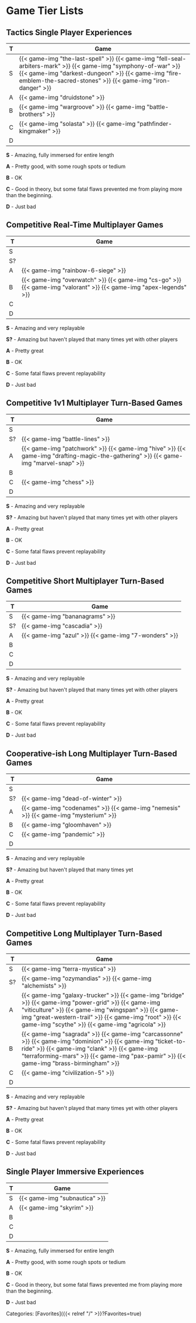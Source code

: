 # Game Tier Lists

## Tactics Single Player Experiences

| T | Game |
| - | --------------- |
| S | {{< game-img "the-last-spell" >}} {{< game-img "fell-seal-arbiters-mark" >}} {{< game-img "symphony-of-war" >}} {{< game-img "darkest-dungeon" >}} {{< game-img "fire-emblem-the-sacred-stones" >}} {{< game-img "iron-danger" >}}|
| A | {{< game-img "druidstone" >}} |
| B | {{< game-img "wargroove" >}} {{< game-img "battle-brothers" >}} |
| C | {{< game-img "solasta" >}} {{< game-img "pathfinder-kingmaker" >}} |
| D | |

**S** - Amazing, fully immersed for entire length

**A** - Pretty good, with some rough spots or tedium

**B** - OK

**C** - Good in theory, but some fatal flaws prevented me from playing more than
the beginning.

**D** - Just bad


## Competitive Real-Time Multiplayer Games

| T | Game |
| - | --------------- |
| S |  |
| S? | |
| A | {{< game-img "rainbow-6-siege" >}}  |
| B | {{< game-img "overwatch" >}} {{< game-img "cs-go" >}} {{< game-img "valorant" >}} {{< game-img "apex-legends" >}} |
| C |  |
| D | |

**S** - Amazing and very replayable

**S?** - Amazing but haven't played that many times yet with other players

**A** - Pretty great

**B** - OK

**C** - Some fatal flaws prevent replayability

**D** - Just bad



## Competitive 1v1 Multiplayer Turn-Based Games

| T | Game |
| - | --------------- |
| S |  |
| S? | {{< game-img "battle-lines" >}} |
| A | {{< game-img "patchwork" >}} {{< game-img "hive" >}} {{< game-img "drafting-magic-the-gathering" >}} {{< game-img "marvel-snap" >}} |
| B | |
| C | {{< game-img "chess" >}} |
| D | |

**S** - Amazing and very replayable

**S?** - Amazing but haven't played that many times yet with other players

**A** - Pretty great

**B** - OK

**C** - Some fatal flaws prevent replayability

**D** - Just bad



## Competitive Short Multiplayer Turn-Based Games

| T | Game |
| - | --------------- |
| S | {{< game-img "bananagrams" >}} |
| S? | {{< game-img "cascadia" >}} |
| A | {{< game-img "azul" >}} {{< game-img "7-wonders" >}} |
| B | |
| C | |
| D | |

**S** - Amazing and very replayable

**S?** - Amazing but haven't played that many times yet with other players

**A** - Pretty great

**B** - OK

**C** - Some fatal flaws prevent replayability

**D** - Just bad


## Cooperative-ish Long Multiplayer Turn-Based Games

| T | Game |
| - | --------------- |
| S |  |
| S? | {{< game-img "dead-of-winter" >}} |
| A | {{< game-img "codenames" >}} {{< game-img "nemesis" >}} {{< game-img "mysterium" >}}  |
| B | {{< game-img "gloomhaven" >}} |
| C | {{< game-img "pandemic" >}} |
| D | |

**S** - Amazing and very replayable

**S?** - Amazing but haven't played that many times yet

**A** - Pretty great

**B** - OK

**C** - Some fatal flaws prevent replayability

**D** - Just bad



## Competitive Long Multiplayer Turn-Based Games

| T | Game |
| - | --------------- |
| S |  {{< game-img "terra-mystica" >}} |
| S? | {{< game-img "ozymandias" >}} {{< game-img "alchemists" >}}|
| A |  {{< game-img "galaxy-trucker" >}} {{< game-img "bridge" >}} {{< game-img "power-grid" >}} {{< game-img "viticulture" >}} {{< game-img "wingspan" >}} {{< game-img "great-western-trail" >}} {{< game-img "root" >}} {{< game-img "scythe" >}} {{< game-img "agricola" >}} |
| B | {{< game-img "sagrada" >}} {{< game-img "carcassonne" >}} {{< game-img "dominion" >}} {{< game-img "ticket-to-ride" >}} {{< game-img "clank" >}} {{< game-img "terraforming-mars" >}} {{< game-img "pax-pamir" >}} {{< game-img "brass-birmingham" >}} |
| C | {{< game-img "civilization-5" >}} |
| D | |

**S** - Amazing and very replayable

**S?** - Amazing but haven't played that many times yet with other players

**A** - Pretty great

**B** - OK

**C** - Some fatal flaws prevent replayability

**D** - Just bad


## Single Player Immersive Experiences

| T | Game |
| - | --------------- |
| S | {{< game-img "subnautica" >}} |
| A | {{< game-img "skyrim" >}} |
| B | |
| C | |
| D | |

**S** - Amazing, fully immersed for entire length

**A** - Pretty good, with some rough spots or tedium

**B** - OK

**C** - Good in theory, but some fatal flaws prevented me from playing more than
the beginning.

**D** - Just bad



Categories: [Favorites]({{< relref "/" >}}?Favorites=true)
